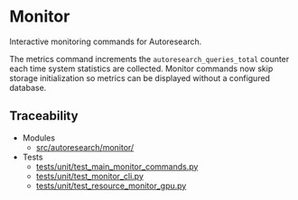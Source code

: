 # Monitor

Interactive monitoring commands for Autoresearch.

The metrics command increments the `autoresearch_queries_total` counter each
time system statistics are collected. Monitor commands now skip storage
initialization so metrics can be displayed without a configured database.

## Traceability

- Modules
  - [src/autoresearch/monitor/][m1]
- Tests
  - [tests/unit/test_main_monitor_commands.py][t1]
  - [tests/unit/test_monitor_cli.py][t2]
  - [tests/unit/test_resource_monitor_gpu.py][t3]

[m1]: ../../src/autoresearch/monitor/
[t1]: ../../tests/unit/test_main_monitor_commands.py
[t2]: ../../tests/unit/test_monitor_cli.py
[t3]: ../../tests/unit/test_resource_monitor_gpu.py
